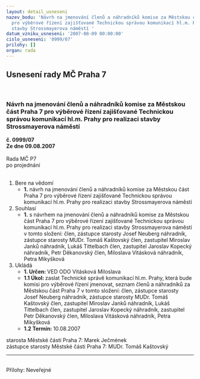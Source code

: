 ```yaml
---
layout: detail_usneseni
nazev_bodu: 'Návrh na jmenování členů a náhradníků komise za Městskou část Praha 7
  pro výběrové řízení zajišťované Technickou správou komunikací hl.m. Prahy pro realizaci
  stavby Strossmayerova náměstí '
datum_vzniku_usneseni: '2007-08-09 00:00:00'
cislo_usneseni: '0999/07'
prilohy: []
organ: rada
---
```

<div id="ucUsn_pList" class="usn">
	<span><h2>Usnesení rady MČ Praha 7 </h2>
<br></span><div class="standBody">
<span><h3>Návrh na jmenování členů a náhradníků komise za Městskou část Praha 7 pro výběrové řízení zajišťované Technickou správou komunikací hl.m. Prahy pro realizaci stavby Strossmayerova náměstí </h3></span><div class="center">
		<strong>č. 0999/07</strong><br>
	</div>
<div class="center">
		<strong>Ze dne 09.08.2007</strong><br><br>
	</div>Rada MČ P7<br> po projednání<br><br><ol>
<li>Bere na vědomí<ul><li>
<strong>1.</strong> návrh na jmenování členů a náhradníků komise za Městskou část Praha 7 pro výběrové řízení zajišťované Technickou správou komunikací hl.m. Prahy pro realizaci stavby Strossmayerova náměstí </li></ul>
</li>
<li>Souhlasí<ul><li>
<strong>1.</strong> s návrhem na jmenování členů a náhradníků komise za Městskou část Praha 7 pro výběrové řízení zajišťované Technickou správou komunikací hl.m. Prahy pro realizaci stavby Strossmayerova náměstí v tomto složení:                                  člen, zástupce starosty Josef Neuberg                                                              náhradník, zástupce starosty MUDr. Tomáš Kaštovský                                                                                                člen, zastupitel  Miroslav Janků                                                                       náhradník, Lukáš Tittelbach                                                                            člen, zastupitel Jaroslav Kopecký                                                                       náhradník, Petr Děkanovský                                                                                      člen, Miloslava Vitásková                                                                                náhradník, Petra Mikyšková </li></ul>
</li>
<li>Ukládá<ul>
<li>
<strong>1. Určen: </strong>VED ODO Vitásková Miloslava</li>
<li>
<strong>1.1 Úkol: </strong>zaslat Technické správě komunikací hl.m. Prahy, která bude komisi pro výběrové řízení jmenovat,  seznam členů a náhradníků  za Městskou část Praha 7  v tomto složení:                                                                             člen,  zástupce starosty Josef Neuberg                                                                    náhradník, zástupce starosty MUDr. Tomáš Kaštovský                                                                                                               člen, zastupitel  Miroslav Janků                                                                   náhradník, Lukáš Tittelbach                                                                           člen, zastupitel Jaroslav Kopecký                                                        náhradník, zastupitel Petr Děkanovský                                                                                                   člen, Miloslava Vitásková                                                                náhradník, Petra Mikyšková </li>
<li>
<strong>1.2 Termín: </strong>10.08.2007</li>
</ul>
</li>
</ol>starosta Městské části Praha 7: Marek Ječmének<br>zástupce starosty Městské části Praha 7: MUDr. Tomáš Kaštovský <hr>
<br>Přílohy: Neveřejné</div>
</div>